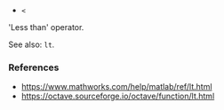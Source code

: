 - `<`

'Less than' operator.

See also: `lt`.

### References

- https://www.mathworks.com/help/matlab/ref/lt.html
- https://octave.sourceforge.io/octave/function/lt.html
